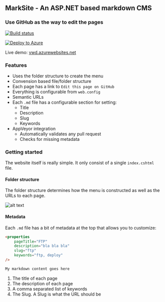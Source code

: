 ## MarkSite - An ASP.NET based markdown CMS

### Use GitHub as the way to edit the pages

[![Build status](https://ci.appveyor.com/api/projects/status/os59p2cm7s2wk3sr?svg=true)](https://ci.appveyor.com/project/madskristensen/marksite)

[![Deploy to Azure](http://azuredeploy.net/deploybutton.png)](https://azuredeploy.net/)

Live demo: [vwd.azurewebsites.net](http://vwd.azurewebsites.net)

### Features

- Uses the folder structure to create the menu
- Convension based file/folder structure
- Each page has a link to `Edit this page on GitHub`
- Everything is configurable from `web.config`
- Semantic URLs
- Each `.md` file has a configurable section for setting:
	- Title
	- Description
	- Slug
	- Keywords
- AppVeyor integration
	- Automatically validates any pull request
	- Checks for missing metadata

### Getting started

The website itself is really simple. It only consist of a single
`index.cshtml` file.

#### Folder structure

The folder structure determines how the menu is constructed as well as the
URLs to each page.

![alt text](C:\Users\madsk\Documents\GitHub\MarkSite\art\folder-structure.png)

#### Metadata

Each `.md` file has a bit of metadata at the top that allows you to customize:

```HTML
<properties
	pageTitle="FTP"
	description="bla bla bla"
	slug="ftp"
	keywords="ftp, deploy"
/>

My markdown content goes here
```

1. The title of each page
2. The description of each page
3. A comma separated list of keywords
4. The Slug. A Slug is what the URL should be